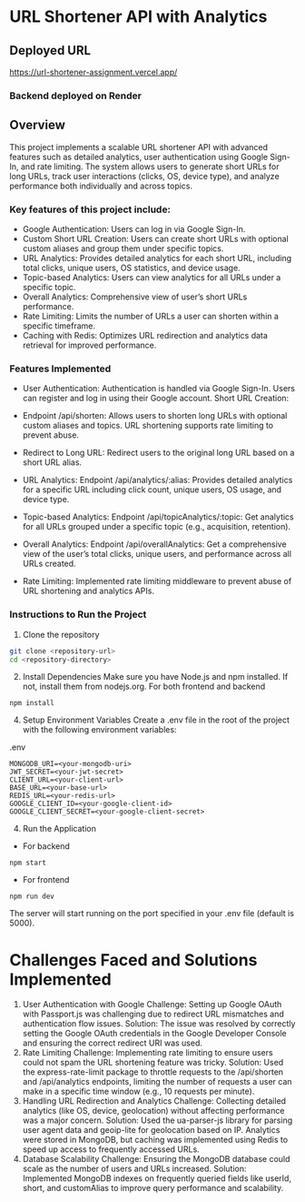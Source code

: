 # URL Shortener API with Analytics

## Deployed URL

https://url-shortener-assignment.vercel.app/

### Backend deployed on Render

## Overview
This project implements a scalable URL shortener API with advanced features such as detailed analytics, user authentication using Google Sign-In, and rate limiting. The system allows users to generate short URLs for long URLs, track user interactions (clicks, OS, device type), and analyze performance both individually and across topics.

### Key features of this project include:

- Google Authentication: Users can log in via Google Sign-In.
- Custom Short URL Creation: Users can create short URLs with optional custom aliases and group them under specific topics.
- URL Analytics: Provides detailed analytics for each short URL, including total clicks, unique users, OS statistics, and device usage.
- Topic-based Analytics: Users can view analytics for all URLs under a specific topic.
- Overall Analytics: Comprehensive view of user’s short URLs performance.
- Rate Limiting: Limits the number of URLs a user can shorten within a specific timeframe.
- Caching with Redis: Optimizes URL redirection and analytics data retrieval for improved performance.
  
### Features Implemented

- User Authentication: Authentication is handled via Google Sign-In. Users can register and log in using their Google account.
Short URL Creation:

- Endpoint /api/shorten: Allows users to shorten long URLs with optional custom aliases and topics.
URL shortening supports rate limiting to prevent abuse.

- Redirect to Long URL: Redirect users to the original long URL based on a short URL alias.

- URL Analytics:
Endpoint /api/analytics/:alias: Provides detailed analytics for a specific URL including click count, unique users, OS usage, and device type.

- Topic-based Analytics:
Endpoint /api/topicAnalytics/:topic: Get analytics for all URLs grouped under a specific topic (e.g., acquisition, retention).

- Overall Analytics:
Endpoint /api/overallAnalytics: Get a comprehensive view of the user’s total clicks, unique users, and performance across all URLs created.

- Rate Limiting:
Implemented rate limiting middleware to prevent abuse of URL shortening and analytics APIs.

### Instructions to Run the Project

1. Clone the repository
```sh
git clone <repository-url>
cd <repository-directory>
```
2. Install Dependencies
Make sure you have Node.js and npm installed. If not, install them from nodejs.org.
For both frontend and backend
```
npm install 
```
4. Setup Environment Variables
Create a .env file in the root of the project with the following environment variables:

.env
```.env
MONGODB_URI=<your-mongodb-uri>
JWT_SECRET=<your-jwt-secret>
CLIENT_URL=<your-client-url>
BASE_URL=<your-base-url>
REDIS_URL=<your-redis-url>
GOOGLE_CLIENT_ID=<your-google-client-id>
GOOGLE_CLIENT_SECRET=<your-google-client-secret>
```
4. Run the Application
   
- For backend
```
npm start
```
- For frontend
```
npm run dev
```
The server will start running on the port specified in your .env file (default is 5000).

# Challenges Faced and Solutions Implemented

1. User Authentication with Google
Challenge: Setting up Google OAuth with Passport.js was challenging due to redirect URL mismatches and authentication flow issues.
Solution: The issue was resolved by correctly setting the Google OAuth credentials in the Google Developer Console and ensuring the correct redirect URI was used.
2. Rate Limiting
Challenge: Implementing rate limiting to ensure users could not spam the URL shortening feature was tricky.
Solution: Used the express-rate-limit package to throttle requests to the /api/shorten and /api/analytics endpoints, limiting the number of requests a user can make in a specific time window (e.g., 10 requests per minute).
3. Handling URL Redirection and Analytics
Challenge: Collecting detailed analytics (like OS, device, geolocation) without affecting performance was a major concern.
Solution: Used the ua-parser-js library for parsing user agent data and geoip-lite for geolocation based on IP. Analytics were stored in MongoDB, but caching was implemented using Redis to speed up access to frequently accessed URLs.
4. Database Scalability
Challenge: Ensuring the MongoDB database could scale as the number of users and URLs increased.
Solution: Implemented MongoDB indexes on frequently queried fields like userId, short, and customAlias to improve query performance and scalability.
